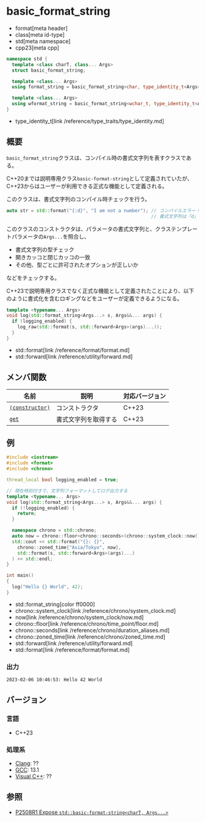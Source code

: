 # basic_format_string
* format[meta header]
* class[meta id-type]
* std[meta namespace]
* cpp23[meta cpp]

```cpp
namespace std {
  template <class charT, class... Args>
  struct basic_format_string;

  template <class... Args>
  using format_string = basic_format_string<char, type_identity_t<Args>...>;

  template <class... Args>
  using wformat_string = basic_format_string<wchar_t, type_identity_t<Args>...>;
}
```
* type_identity_t[link /reference/type_traits/type_identity.md]


## 概要
`basic_format_string`クラスは、コンパイル時の書式文字列を表すクラスである。

C++20までは説明専用クラス`basic-format-string`として定義されていたが、C++23からはユーザーが利用できる正式な機能として定義される。

このクラスは、書式文字列のコンパイル時チェックを行う。

```cpp
auto str = std::format("{:d}", "I am not a number"); // コンパイルエラー！
                                                     // 書式文字列は「d」で整数を要求しているが、引数として文字列が渡された
```

このクラスのコンストラクタは、パラメータの書式文字列と、クラステンプレートパラメータの`Args...`を照合し、

- 書式文字列の型チェック
- 開きカッコと閉じカッコの一致
- その他、型ごとに許可されたオプションが正しいか

などをチェックする。

C++23で説明専用クラスでなく正式な機能として定義されたことにより、以下のように書式化を含むロギングなどをユーザーが定義できるようになる。

```cpp
template <typename... Args>
void log(std::format_string<Args...> s, Args&&... args) {
  if (logging_enabled) {
    log_raw(std::format(s, std::forward<Args>(args)...));
  }
}
```
* std::format[link /reference/format/format.md]
* std::forward[link /reference/utility/forward.md]


## メンバ関数

| 名前            | 説明           | 対応バージョン |
|-----------------|----------------|----------------|
| [`(constructor)`](basic_format_string/op_constructor.md) | コンストラクタ | C++23 |
| [`get`](basic_format_string/get.md)                      | 書式文字列を取得する | C++23 |

## 例
```cpp example
#include <iostream>
#include <format>
#include <chrono>

thread_local bool logging_enabled = true;

// 現在時刻付きで、文字列フォーマットしてログ出力する
template <typename... Args>
void log(std::format_string<Args...> s, Args&&... args) {
  if (!logging_enabled) {
    return;
  }

  namespace chrono = std::chrono;
  auto now = chrono::floor<chrono::seconds>(chrono::system_clock::now());
  std::cout << std::format("{}: {}",
    chrono::zoned_time{"Asia/Tokyo", now},
    std::format(s, std::forward<Args>(args)...)
  ) << std::endl;
}

int main()
{
  log("Hello {} World", 42);
}
```
* std::format_string[color ff0000]
* chrono::system_clock[link /reference/chrono/system_clock.md]
* now[link /reference/chrono/system_clock/now.md]
* chrono::floor[link /reference/chrono/time_point/floor.md]
* chrono::seconds[link /reference/chrono/duration_aliases.md]
* chrono::zoned_time[link /reference/chrono/zoned_time.md]
* std::forward[link /reference/utility/forward.md]
* std::format[link /reference/format/format.md]

### 出力
```
2023-02-06 10:46:53: Hello 42 World
```

## バージョン
### 言語
- C++23

### 処理系
- [Clang](/implementation.md#clang): ??
- [GCC](/implementation.md#gcc): 13.1
- [Visual C++](/implementation.md#visual_cpp): ??

## 参照
- [P2508R1 Expose `std::basic-format-string<charT, Args...>`](https://www.open-std.org/jtc1/sc22/wg21/docs/papers/2022/p2508r1.html)
